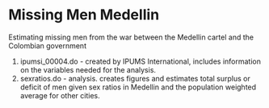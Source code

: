 # Missing Men Medellin
Estimating missing men from the war between the Medellin cartel and the Colombian government

1. ipumsi_00004.do - created by IPUMS International, includes information on the variables needed for the analysis.
2. sexratios.do - analysis. creates figures and estimates total surplus or deficit of men given sex ratios in Medellin and the population weighted average for other cities.
